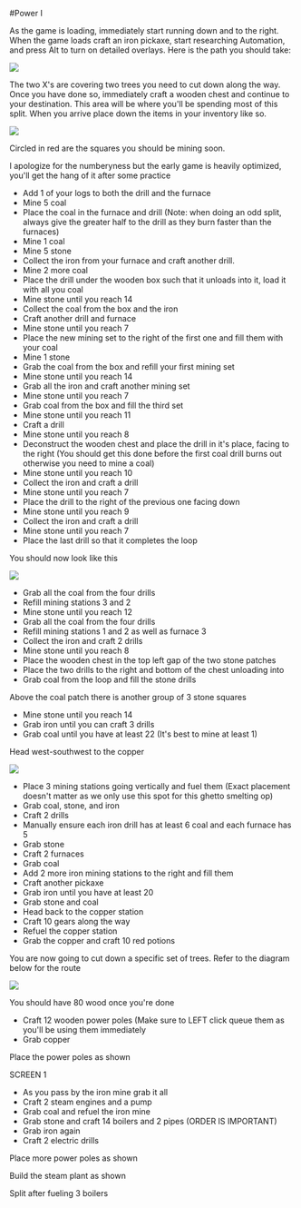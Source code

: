 #Power I

  As the game is loading, immediately start running down and to the right. When the game loads craft an iron pickaxe, start researching Automation, and press Alt to turn on detailed overlays. Here is the path you should take:
  
  ![](http://i.imgur.com/mPqaWKw.jpg)
  
  The two X's are covering two trees you need to cut down along the way. Once you have done so, immediately craft a wooden chest and continue to your destination. This area will be where you'll be spending most of this split. When you arrive place down the items in your inventory like so.
  
  ![](https://i.imgur.com/Gfs5IYJ.jpg)
  
  Circled in red are the squares you should be mining soon. 
  
  I apologize for the numberyness but the early game is heavily optimized, you'll get the hang of it after some practice
  
  - Add 1 of your logs to both the drill and the furnace
  - Mine 5 coal
  - Place the coal in the furnace and drill (Note: when doing an odd split, always give the greater half to the drill as they burn faster than the furnaces)
  - Mine 1 coal
  - Mine 5 stone
  - Collect the iron from your furnace and craft another drill.
  - Mine 2 more coal
  - Place the drill under the wooden box such that it unloads into it, load it with all you coal
  - Mine stone until you reach 14
  - Collect the coal from the box and the iron
  - Craft another drill and furnace
  - Mine stone until you reach 7
  - Place the new mining set to the right of the first one and fill them with your coal
  - Mine 1 stone
  - Grab the coal from the box and refill your first mining set
  - Mine stone until you reach 14
  - Grab all the iron and craft another mining set
  - Mine stone until you reach 7
  - Grab coal from the box and fill the third set
  - Mine stone until you reach 11
  - Craft a drill
  - Mine stone until you reach 8
  - Deconstruct the wooden chest and place the drill in it's place, facing to the right (You should get this done before the first coal drill burns out otherwise you need to mine a coal)
  - Mine stone until you reach 10
  - Collect the iron and craft a drill
  - Mine stone until you reach 7
  - Place the drill to the right of the previous one facing down
  - Mine stone until you reach 9
  - Collect the iron and craft a drill
  - Mine stone until you reach 7
  - Place the last drill so that it completes the loop

 You should now look like this
 
 ![](http://i.imgur.com/rON9fdT.jpg)
 
  - Grab all the coal from the four drills
  - Refill mining stations 3 and 2
  - Mine stone until you reach 12
  - Grab all the coal from the four drills
  - Refill mining stations 1 and 2 as well as furnace 3
  - Collect the iron and craft 2 drills
  - Mine stone until you reach 8
  - Place the wooden chest in the top left gap of the two stone patches
  - Place the two drills to the right and bottom of the chest unloading into
  - Grab coal from the loop and fill the stone drills
 
Above the coal patch there is another group of 3 stone squares

 - Mine stone until you reach 14
 - Grab iron until you can craft 3 drills
 - Grab coal until you have at least 22 (It's best to mine at least 1)
 
Head west-southwest to the copper

![](http://i.imgur.com/UB0gWGu.jpg)

 - Place 3 mining stations going vertically and fuel them (Exact placement doesn't matter as we only use this spot for this ghetto smelting op)
 - Grab coal, stone, and iron
 - Craft 2 drills
 - Manually ensure each iron drill has at least 6 coal and each furnace has 5
 - Grab stone
 - Craft 2 furnaces
 - Grab coal
 - Add 2 more iron mining stations to the right and fill them
 - Craft another pickaxe
 - Grab iron until you have at least 20
 - Grab stone and coal
 - Head back to the copper station
 - Craft 10 gears along the way
 - Refuel the copper station
 - Grab the copper and craft 10 red potions
 
You are now going to cut down a specific set of trees. Refer to the diagram below for the route

![](http://i.imgur.com/kmM2FUk.jpg)

You should have 80 wood once you're done

 - Craft 12 wooden power poles (Make sure to LEFT click queue them as you'll be using them immediately
 - Grab copper
 
Place the power poles as shown

SCREEN 1
 
 - As you pass by the iron mine grab it all
 - Craft 2 steam engines and a pump
 - Grab coal and refuel the iron mine
 - Grab stone and craft 14 boilers and 2 pipes (ORDER IS IMPORTANT)
 - Grab iron again
 - Craft 2 electric drills
 
Place more power poles as shown

Build the steam plant as shown

Split after fueling 3 boilers
